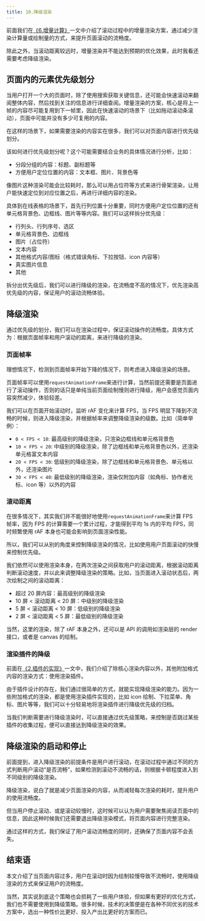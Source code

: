 ```yaml
---
title: 10.降级渲染
---
```


前面我们在[《6.增量计算》](./render-engine-diff-render.md)一文中介绍了滚动过程中的增量渲染方案，通过减少渲染计算量或绘制量的方式，来提升页面滚动的流畅度。

除此之外，当滚动距离较远时，增量渲染并不能达到预期的优化效果，此时我看还需要考虑降级渲染。

## 页面内的元素优先级划分

当用户打开一个大的页面时，除了使用搜索获取关键信息，还可能会快速滚动来翻阅整体内容，然后找到关注的信息进行详细查阅。增量渲染的方案，核心是将上一帧的内容尽可能复用到下一帧里，因此在快速滚动的场景下（比如拖动滚动条滚动），页面中可能并没有多少可复用的内容。

在这样的场景下，如果需要渲染的内容实在很多，我们可以对页面内容进行优先级划分。

该如何进行优先级划分呢？这个可能需要结合业务的具体情况进行分析，比如：

- 分段分组的内容：标题、副标题等
- 方便用户定位位置的内容：文本框、图片、背景色等

像图片这种渲染可能会比较耗时，那么可以用占位符等方式来进行骨架渲染，让用户能快速定位到对应位置之后，再进行详细内容的渲染。

具体到在线表格的场景下，首先行列位置十分重要，同时方便用户定位位置的还有单元格背景色、边框线、图片等等内容。我们可以这样拆分优先级：

- 行列头、行列序号、选区
- 单元格背景色、边框线
- 图片（占位符）
- 文本内容
- 其他格式内容/图标（格式错误角标、下拉按钮、icon 内容等）
- 真实图片信息
- 其他

拆分出优先级后，我们可以进行降级的渲染，在流畅度不高的情况下，优先渲染高优先级的内容，保证用户的滚动流畅体验。

## 降级渲染

通过优先级的划分，我们可以在渲染过程中，保证滚动操作的流畅度。具体方式为：根据页面帧率和用户滚动的距离，来进行降级的渲染。

### 页面帧率

理想情况下，检测到页面帧率开始下降的情况下，则考虑进入降级渲染的场景。

页面帧率可以使用`requestAnimationFrame`来进行计算，当然前提还需要是页面进行了滚动操作，否则的话只是单纯当前页面绘制慢则进行降级，用户会感觉页面内容突然减少，体验较差。

我们可以在页面开始滚动时，监听 rAF 变化来计算 FPS，当 FPS 明显下降到不流畅的时候，则进入降级渲染，并根据帧率来调整降级渲染的级数。比如（简单举例）：

- `0 < FPS < 10`: 最高级别的降级渲染，只渲染边框线和单元格背景色
- `10 < FPS < 20`: 中级别的降级渲染，除了边框线和单元格背景色以外，还渲染单元格富文本内容
- `20 < FPS < 30`: 低级别的降级渲染，除了边框线和单元格背景色、单元格以外，还渲染图片
- `30 < FPS < 40`: 最低级别的降级渲染，渲染仅附加内容（如角标、协作者光标、icon 等）以外的内容

### 滚动距离

在很多情况下，其实我们并不能很好地使用`requestAnimationFrame`来计算 FPS 帧率，因为 FPS 的计算需要一个累计过程，才能得到平均 1s 内的平均 FPS，同时频繁使用 rAF 本身也可能会影响到页面渲染性能。

所以，我们可以从别的角度来控制降级渲染的情况，比如使用用户页面滚动的快慢来控制优先级。

我们依然可以使用渲染本身，在两次渲染之间获取用户的滚动距离，根据滚动距离判断滚动速度，并以此来调整降级渲染的策略。比如，当页面进入滚动状态后，两次绘制之间的滚动距离：

- 超过 20 屏内容：最高级别的降级渲染
- 10 屏 < 滚动距离 < 20 屏：中级别的降级渲染
- 5 屏 < 滚动距离 < 10 屏：低级别的降级渲染
- 2 屏 < 滚动距离 < 5 屏：最低级别的降级渲染

当然，这里的渲染，除了 rAF 本身之外，还可以是 API 的调用如渲染层的 render 接口，或者是 canvas 的绘制。

### 渲染插件的降级

前面在[《2.插件的实现》](./render-engine-plugin-design.md)一文中，我们介绍了除核心渲染内容以外，其他附加格式内容的渲染方式：使用渲染插件。

由于插件设计的存在，我们通过很简单的方式，就能实现降级渲染的能力。因为一些附加格式的渲染，都是使用渲染插件实现的，比如 icon 绘制、下拉菜单、角标、图片等等，我们可以十分轻易地将渲染插件进行降级优先级的归档。

当我们判断需要进行降级渲染时，可以直接通过优先级策略，来控制是否跳过某些插件的收集过程，便可以直接达到降级渲染的效果。

## 降级渲染的启动和停止

前面提到，进入降级渲染的前提条件是用户进行滚动，在滚动过程中通过不同的方式判断用户滚动“是否流畅”，如果检测到滚动不流畅的话，则根据卡顿程度进入到不同级别的降级渲染。

降级渲染，说白了就是减少页面渲染的内容，从而减轻每次渲染的耗时，提升用户的使用流畅度。

但当用户停止滚动、或是滚动较慢时，这时候可以认为用户需要聚焦阅读页面中的信息，因此这种时候我们还需要退出降级渲染模式，将页面内容进行完整渲染。

通过这样的方式，我们保证了用户滚动流畅度的同时，还确保了页面内容不会丢失。

## 结束语

本文介绍了当页面内容过多，用户在滚动时因为绘制较慢导致不流畅时，使用降级渲染的方式来保证用户的流畅度。

当然，其实说到底这个策略也会损耗了一些用户体验，但如果有更好的优化方式，我们也不需要使用到降级策略。很多时候，技术的决策便是在各种不同优劣的技术方案中，选出一种性价比更好、投入产出比更好的方案而已。
